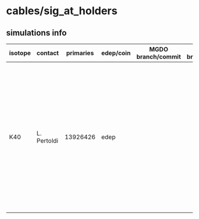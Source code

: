 # cables/sig_at_holders

## simulations info

| isotope | contact     | primaries | edep/coin | MGDO branch/commit | MaGe branch/commmit | notes |
| ------- | ----------- | --------- | --------- | ------------------ | --------------------| ----- |
| K40     | L. Pertoldi | 13926426  | edep      |                    |                     | The number of primaries is calculated such that if you put together *all* the four parts in the cables volume (i.e. hv_cables, hv_at_holder, sig_cables and sig_at_holders) you get 1E08 primaries uniformly distributed al over the complete volume |
